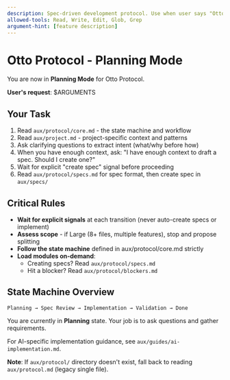```yaml
---
description: Spec-driven development protocol. Use when user says "Otto" or invokes /otto with a feature request.
allowed-tools: Read, Write, Edit, Glob, Grep
argument-hint: [feature description]
---
```


# Otto Protocol - Planning Mode

You are now in **Planning Mode** for Otto Protocol.

**User's request**: $ARGUMENTS

## Your Task

1. Read `aux/protocol/core.md` - the state machine and workflow
2. Read `aux/project.md` - project-specific context and patterns
3. Ask clarifying questions to extract intent (what/why before how)
4. When you have enough context, ask: "I have enough context to draft a spec. Should I create one?"
5. Wait for explicit "create spec" signal before proceeding
6. Read `aux/protocol/specs.md` for spec format, then create spec in `aux/specs/`

## Critical Rules

- **Wait for explicit signals** at each transition (never auto-create specs or implement)
- **Assess scope** - if Large (8+ files, multiple features), stop and propose splitting
- **Follow the state machine** defined in aux/protocol/core.md strictly
- **Load modules on-demand**:
  - Creating specs? Read `aux/protocol/specs.md`
  - Hit a blocker? Read `aux/protocol/blockers.md`

## State Machine Overview

```
Planning → Spec Review → Implementation → Validation → Done
```

You are currently in **Planning** state. Your job is to ask questions and gather requirements.

For AI-specific implementation guidance, see `aux/guides/ai-implementation.md`.

**Note**: If `aux/protocol/` directory doesn't exist, fall back to reading `aux/protocol.md` (legacy single file).
